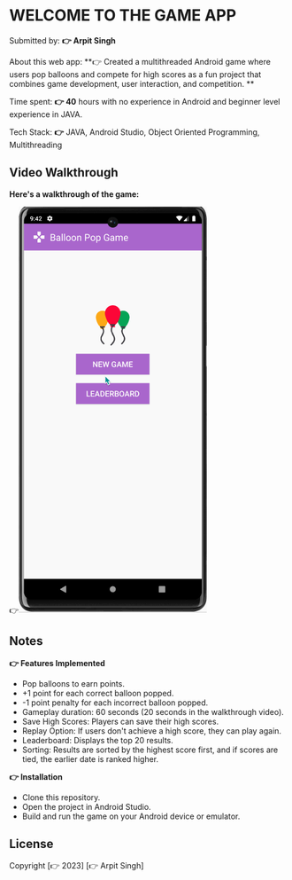 # WELCOME TO THE GAME APP

Submitted by: **👉 Arpit Singh**

About this web app: **👉 Created a multithreaded Android game where users pop balloons and compete for high scores as a fun project that combines game development, user interaction, and competition. **

Time spent: **👉 40** hours with no experience in Android and beginner level experience in JAVA.

Tech Stack: **👉** JAVA, Android Studio, Object Oriented Programming, Multithreading

## Video Walkthrough

**Here's a walkthrough of the game:**

👉<img src='https://github.com/singharpt/the-game-app-in-android/blob/main/android-game-gif.gif' title='Android Game Walkthrough' width='' alt='Video Walkthrough' />

## Notes

 **👉 Features Implemented**
 
- Pop balloons to earn points.
- +1 point for each correct balloon popped.
- -1 point penalty for each incorrect balloon popped.
- Gameplay duration: 60 seconds (20 seconds in the walkthrough video).
- Save High Scores: Players can save their high scores.
- Replay Option: If users don't achieve a high score, they can play again.
- Leaderboard: Displays the top 20 results.
- Sorting: Results are sorted by the highest score first, and if scores are tied, the earlier date is ranked higher.

**👉 Installation**

- Clone this repository.
- Open the project in Android Studio.
- Build and run the game on your Android device or emulator.

## License

Copyright [👉 2023] [👉 Arpit Singh]
